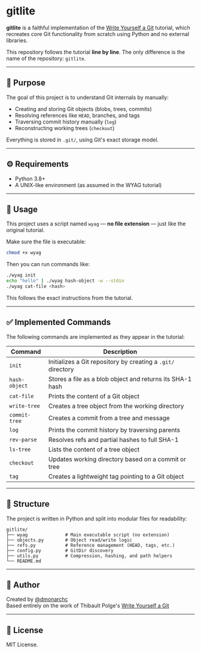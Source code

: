 # gitlite

**gitlite** is a faithful implementation of the [Write Yourself a Git](https://wyag.thb.lt/) tutorial, which recreates core Git functionality from scratch using Python and no external libraries.

This repository follows the tutorial **line by line**. The only difference is the name of the repository: `gitlite`.

---

## 🧠 Purpose

The goal of this project is to understand Git internals by manually:

- Creating and storing Git objects (blobs, trees, commits)
- Resolving references like `HEAD`, branches, and tags
- Traversing commit history manually (`log`)
- Reconstructing working trees (`checkout`)

Everything is stored in `.git/`, using Git's exact storage model.

---

## ⚙️ Requirements

- Python 3.8+
- A UNIX-like environment (as assumed in the WYAG tutorial)

---

## 🚀 Usage

This project uses a script named `wyag` — **no file extension** — just like the original tutorial.

Make sure the file is executable:

```bash
chmod +x wyag
```

Then you can run commands like:

```bash
./wyag init
echo "hello" | ./wyag hash-object -w --stdin
./wyag cat-file <hash>
```

This follows the exact instructions from the tutorial.

---

## ✅ Implemented Commands

The following commands are implemented as they appear in the tutorial:

| Command           | Description                                                  |
|------------------|--------------------------------------------------------------|
| `init`           | Initializes a Git repository by creating a `.git/` directory |
| `hash-object`    | Stores a file as a blob object and returns its SHA-1 hash    |
| `cat-file`       | Prints the content of a Git object                           |
| `write-tree`     | Creates a tree object from the working directory             |
| `commit-tree`    | Creates a commit from a tree and message                     |
| `log`            | Prints the commit history by traversing parents              |
| `rev-parse`      | Resolves refs and partial hashes to full SHA-1               |
| `ls-tree`        | Lists the content of a tree object                           |
| `checkout`       | Updates working directory based on a commit or tree          |
| `tag`            | Creates a lightweight tag pointing to a Git object           |

---

## 📂 Structure

The project is written in Python and split into modular files for readability:

```
gitlite/
├── wyag              # Main executable script (no extension)
├── objects.py        # Object read/write logic
├── refs.py           # Reference management (HEAD, tags, etc.)
├── config.py         # GitDir discovery
├── utils.py          # Compression, hashing, and path helpers
└── README.md
```

---

## 👤 Author

Created by [@dmonarchc](https://github.com/dmonarchc)  
Based entirely on the work of Thibault Polge's [Write Yourself a Git](https://wyag.thb.lt/)

---

## 🪪 License

MIT License.

